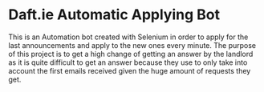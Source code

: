 # Daft.ie Automatic Applying Bot
This is an Automation bot created with Selenium in order to apply for the last announcements and apply to the new ones every minute. The purpose of this project is to get a high change of getting an answer by the landlord as it is quite difficult to get an answer because they use to only take into account the first emails received given the huge amount of requests they get. 
